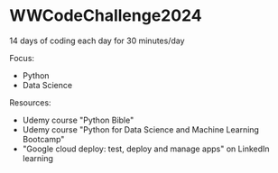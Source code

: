 # WWCodeChallenge2024

14 days of coding each day for 30 minutes/day

Focus:
* Python
* Data Science

Resources:
- Udemy course "Python Bible"
- Udemy course "Python for Data Science and Machine Learning Bootcamp"
- "Google cloud deploy: test, deploy and manage apps" on LinkedIn learning

